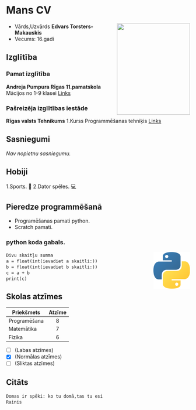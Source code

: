 
# Mans CV
<img align="right" width="200" height="250" src="https://user-images.githubusercontent.com/78017246/106501857-49d90f00-64cc-11eb-87ce-a7eaafb25c9e.jpg">

* Vārds,Uzvārds __Edvars Torsters-Makauskis__
* Vecums: 16.gadi


## Izglītība

### Pamat izglītība
__Andreja Pumpura Rīgas 11.pamatskola__
Mācijos no 1-9 klasei
[Links](https://ap11ps.lv/)

### Pašreizēja izglītības iestāde
__Rīgas valsts Tehnikums__
1.Kurss Programmēšanas tehniķis
 [Links](https://www.rvt.lv/)
## Sasniegumi
*Nav nopietnu sasniegumu.*

## Hobiji
1.Sports. :runner:
2.Dator spēles. :computer:

## Pieredze programmēšanā
* Programēšanas pamati python.
* Scratch pamati.
### python koda gabals.
<img align="right" width="100" height="100" src="python.png">

```
Divu skaitļu summa
a = float(int(ievadiet a skaitli:))
b = float(int(ievadiet b skaitli:))
c = a + b
print(c)

```


## Skolas atzīmes
| Priekšmets    | Atzīme        |
| ------------- |:-------------:|
| Programēšana  |       8       |
| Matemātika    |       7       |
| Fizika        |       6       |

- [ ] (Labas atzīmes)
- [x] (Normālas atzīmes)
- [ ] (Sliktas atzīmes)

## Citāts
```
Domas ir spēki: ko tu domā,tas tu esi
Rainis
```



